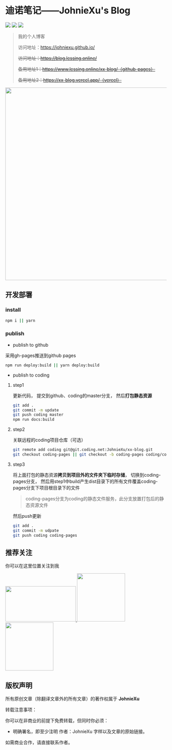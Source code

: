 # 迪诺笔记——JohnieXu's Blog

![](https://img.shields.io/travis/com/JohnieXu/xx-blog?style=flat-square)
![](https://img.shields.io/github/license/JohnieXu/xx-blog?style=flat-square)
![](https://img.shields.io/github/last-commit/JohnieXu/xx-blog?style=flat-square)

> 我的个人博客
>
> 访问地址：https://johniexu.github.io/
>
> ~~访问地址：https://blog.lessing.online/~~
> 
> ~~备用地址1：https://www.lessing.online/xx-blog/（github-pages）~~
>
> ~~备用地址2：https://xx-blog.vercel.app/（vercel）~~

<p align="center">
  <img src="https://p.pstatp.com/origin/pgc-image/e81d9530685a42d28394848a41a83d2d" width="600" />
</p>

## 开发部署

### install

```bash
npm i || yarn
```

### publish

- publish to github

采用gh-pages推送到github pages

```bash
npm run deploy:build || yarn deploy:build
```

- publish to coding

1. step1

    更新代码， 提交到github、coding的master分支， 然后**打包静态资源**

    ```bash
    git add .
    git commit -m update
    git push coding master
    npm run docs:build
    ```

2. step2

    关联远程的coding项目仓库（可选）

    ```bash
    git remote add coding git@git.coding.net:JohnieXu/xx-blog.git
    git checkout coding-pages || git checkout -b coding-pages coding/coding-pages
    ```

3. step3

    将上面打包的静态资源**拷贝到项目外的文件夹下临时存储**， 切换到coding-pages分支， 然后用step1中build产生dist目录下的所有文件覆盖coding-pages分支下项目根目录下的文件

    > coding-pages分支为coding的静态文件服务，此分支放置打包后的静态资源文件

    然后push更新

    ```bash
    git add .
    git commit -m udpate
    git push coding coding-pages
    ```

## 推荐关注
你可以在这里位置关注到我

<a href="https://juejin.im/user/59eb44426fb9a045000230b8" >
  <img src="https://tva1.sinaimg.cn/large/00831rSTly1gcguelpq3xj3062032t8j.jpg"  width="220px" height="110px" /> 
</a>

<a href="https://segmentfault.com/u/johniexu" class="item" >
  <img src="https://tva1.sinaimg.cn/large/00831rSTly1gcgufm82a6j309q09qjr8.jpg" width="150px" height="150px" />
</a>

<a href="https://mp.weixin.qq.com/s/weo4Kvs8L4aLVM8fWqo5jQ" class="item" >
  <img src="https://tva1.sinaimg.cn/large/00831rSTgy1gcgutpiwiaj30sq0783yo.jpg" height="150px" />
</a>


## 版权声明

所有原创文章（除翻译文章外的所有文章）的著作权属于 **JohnieXu**

转载注意事项：

你可以在非商业的前提下免费转载，但同时你必须：

- 明确署名，即至少注明 作者：JohnieXu 字样以及文章的原始链接。

如需商业合作，请直接联系作者。